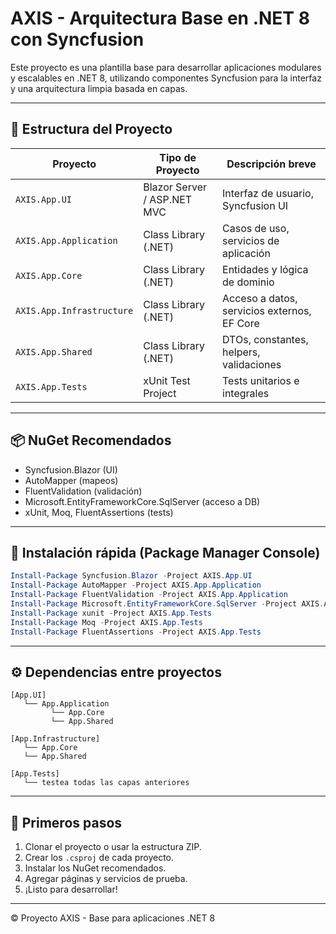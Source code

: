 # AXIS - Arquitectura Base en .NET 8 con Syncfusion

Este proyecto es una plantilla base para desarrollar aplicaciones modulares y escalables en .NET 8, utilizando componentes Syncfusion para la interfaz y una arquitectura limpia basada en capas.

---

## 🧱 Estructura del Proyecto

| Proyecto                   | Tipo de Proyecto           | Descripción breve                                        |
|---------------------------|----------------------------|----------------------------------------------------------|
| `AXIS.App.UI`             | Blazor Server / ASP.NET MVC| Interfaz de usuario, Syncfusion UI                       |
| `AXIS.App.Application`    | Class Library (.NET)        | Casos de uso, servicios de aplicación                    |
| `AXIS.App.Core`           | Class Library (.NET)        | Entidades y lógica de dominio                           |
| `AXIS.App.Infrastructure` | Class Library (.NET)        | Acceso a datos, servicios externos, EF Core             |
| `AXIS.App.Shared`         | Class Library (.NET)        | DTOs, constantes, helpers, validaciones                 |
| `AXIS.App.Tests`          | xUnit Test Project           | Tests unitarios e integrales                            |

---

## 📦 NuGet Recomendados

- Syncfusion.Blazor (UI)
- AutoMapper (mapeos)
- FluentValidation (validación)
- Microsoft.EntityFrameworkCore.SqlServer (acceso a DB)
- xUnit, Moq, FluentAssertions (tests)

---

## 🧪 Instalación rápida (Package Manager Console)

```powershell
Install-Package Syncfusion.Blazor -Project AXIS.App.UI
Install-Package AutoMapper -Project AXIS.App.Application
Install-Package FluentValidation -Project AXIS.App.Application
Install-Package Microsoft.EntityFrameworkCore.SqlServer -Project AXIS.App.Infrastructure
Install-Package xunit -Project AXIS.App.Tests
Install-Package Moq -Project AXIS.App.Tests
Install-Package FluentAssertions -Project AXIS.App.Tests
```

---

## ⚙️ Dependencias entre proyectos

```plaintext
[App.UI]
   └── App.Application
         └── App.Core
         └── App.Shared

[App.Infrastructure]
   └── App.Core
   └── App.Shared

[App.Tests]
   └── testea todas las capas anteriores
```

---

## 🚀 Primeros pasos

1. Clonar el proyecto o usar la estructura ZIP.
2. Crear los `.csproj` de cada proyecto.
3. Instalar los NuGet recomendados.
4. Agregar páginas y servicios de prueba.
5. ¡Listo para desarrollar!

---

© Proyecto AXIS - Base para aplicaciones .NET 8

<!--stackedit_data:
eyJoaXN0b3J5IjpbMTc0MTU0NjI2N119
-->